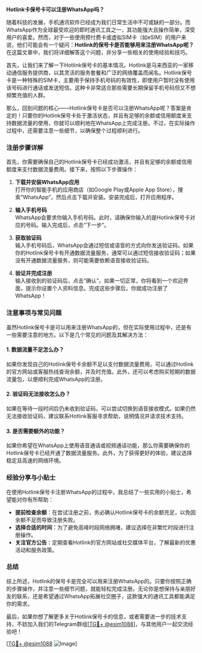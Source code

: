 **Hotlink卡保号卡可以注册WhatsApp吗？**

随着科技的发展，手机通讯软件已经成为我们日常生活中不可或缺的一部分。而WhatsApp作为全球最受欢迎的即时通讯工具之一，其功能强大且操作简单，深受用户的喜爱。然而，对于一些使用预付费卡或虚拟SIM卡（如eSIM）的用户来说，他们可能会有一个疑问：**Hotlink的保号卡是否能够用来注册WhatsApp呢？** 在这篇文章中，我们将详细解答这个问题，并分享一些相关的使用经验和技巧。

首先，让我们来了解一下Hotlink保号卡的基本情况。Hotlink是马来西亚的一家移动通信服务提供商，以其灵活的服务套餐和广泛的网络覆盖而闻名。Hotlink保号卡是一种特殊的SIM卡，主要用于保持手机号码的有效性，即使用户暂时没有使用该号码进行通话或发送短信。这种卡非常适合那些需要长期保留手机号码但又不想频繁充值的人群。

那么，回到问题的核心——Hotlink保号卡是否可以注册WhatsApp呢？答案是肯定的！只要你的Hotlink保号卡处于激活状态，并且有足够的余额或信用额度来支持数据流量的使用，你就可以顺利地在WhatsApp上完成注册。不过，在实际操作过程中，还需要注意一些细节，以确保整个过程顺利进行。

### 注册步骤详解

首先，你需要确保自己的Hotlink保号卡已经成功激活，并且有足够的余额或信用额度来支付数据流量费用。接下来，按照以下步骤操作：

1. **下载并安装WhatsApp应用**  
   打开你的智能手机的应用商店（如Google Play或Apple App Store），搜索“WhatsApp”，然后点击下载并安装。安装完成后，打开应用程序。

2. **输入手机号码**  
   WhatsApp会要求你输入手机号码。此时，请确保你输入的是Hotlink保号卡对应的号码。输入完成后，点击“下一步”。

3. **获取验证码**  
   输入手机号码后，WhatsApp会通过短信或语音的方式向你发送验证码。如果你的Hotlink保号卡有开通数据流量服务，通常可以通过短信接收验证码；如果没有开通数据流量服务，则可能需要依赖语音接收验证码。

4. **验证并完成注册**  
   输入接收到的验证码后，点击“确认”。如果一切正常，你将看到一个欢迎界面，提示你设置个人资料信息。完成这些步骤后，你就成功注册了WhatsApp！

### 注意事项与常见问题

虽然Hotlink保号卡是可以用来注册WhatsApp的，但在实际使用过程中，还是有一些需要注意的地方。以下是几个常见的问题及其解决方法：

#### 1. 数据流量不足怎么办？
如果你发现自己的Hotlink保号卡余额不足以支付数据流量费用，可以通过Hotlink的官方网站或客服热线查询余额，并及时充值。此外，还可以考虑购买短期的数据流量包，以便顺利完成WhatsApp的注册。

#### 2. 验证码无法接收怎么办？
如果在等待一段时间后仍未收到验证码，可以尝试切换到语音接收模式。如果仍然无法接收验证码，建议联系Hotlink客服寻求帮助，说明情况并请求技术支持。

#### 3. 是否需要额外的功能？
如果你希望在WhatsApp上使用语音通话或视频通话功能，那么你需要确保你的Hotlink保号卡已经开通了数据流量服务。此外，为了获得更好的体验，建议选择稳定且高速的网络环境。

### 经验分享与小贴士

在使用Hotlink保号卡注册WhatsApp的过程中，我总结了一些实用的小贴士，希望能对你有所帮助：

- **提前检查余额**：在尝试注册之前，务必确认Hotlink保号卡的余额充足，以免因余额不足而导致注册失败。
- **选择合适的时间**：为了避免高峰时段网络拥堵，建议选择在非繁忙时段进行注册操作。
- **关注官方公告**：定期查看Hotlink的官方网站或社交媒体平台，了解最新的优惠活动和服务政策。

### 总结

综上所述，Hotlink的保号卡是完全可以用来注册WhatsApp的。只要你按照正确的步骤操作，并注意一些细节问题，就能轻松完成注册。无论你是想保持与亲朋好友的联系，还是希望通过WhatsApp拓展社交圈子，这款强大的通讯工具都能满足你的需求。

最后，如果你想了解更多关于Hotlink保号卡的信息，或者需要进一步的技术支持，不妨加入我们的Telegram群组[[TG💪+ @esim1088](https://t.me/s/esim1088)]，与其他用户一起交流经验吧！

[[TG💪+ @esim1088](https://t.me/s/esim1088) ![Image](https://i.postimg.cc/4NQfJmqS/Snipaste-2025-05-13-00-14-12.png)]